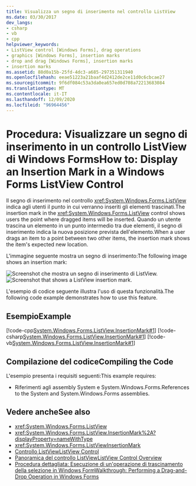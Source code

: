 ```yaml
---
title: Visualizza un segno di inserimento nel controllo ListView
ms.date: 03/30/2017
dev_langs:
- csharp
- vb
- cpp
helpviewer_keywords:
- ListView control [Windows Forms], drag operations
- graphics [Windows Forms], insertion marks
- drop and drag [Windows Forms], insertion marks
- insertion marks
ms.assetid: 88d0a15b-25fd-4dc3-a685-297351311940
ms.openlocfilehash: eeae51223a21baaf4d2412de2ce11d0c6cbcae27
ms.sourcegitcommit: 9f6df084c53a3da0ea657ed0d708a72213683084
ms.translationtype: MT
ms.contentlocale: it-IT
ms.lasthandoff: 12/09/2020
ms.locfileid: "96964456"
---
```

# <a name="how-to-display-an-insertion-mark-in-a-windows-forms-listview-control"></a><span data-ttu-id="45581-102">Procedura: Visualizzare un segno di inserimento in un controllo ListView di Windows Forms</span><span class="sxs-lookup"><span data-stu-id="45581-102">How to: Display an Insertion Mark in a Windows Forms ListView Control</span></span>
<span data-ttu-id="45581-103">Il segno di inserimento nel controllo <xref:System.Windows.Forms.ListView> indica agli utenti il punto in cui verranno inseriti gli elementi trascinati.</span><span class="sxs-lookup"><span data-stu-id="45581-103">The insertion mark in the <xref:System.Windows.Forms.ListView> control shows users the point where dragged items will be inserted.</span></span> <span data-ttu-id="45581-104">Quando un utente trascina un elemento in un punto intermedio tra due elementi, il segno di inserimento indica la nuova posizione prevista dell'elemento.</span><span class="sxs-lookup"><span data-stu-id="45581-104">When a user drags an item to a point between two other items, the insertion mark shows the item's expected new location.</span></span>  
  
 <span data-ttu-id="45581-105">L'immagine seguente mostra un segno di inserimento:</span><span class="sxs-lookup"><span data-stu-id="45581-105">The following image shows an insertion mark:</span></span>  
  
 <span data-ttu-id="45581-106">![Screenshot che mostra un segno di inserimento di ListView.](./media/how-to-display-an-insertion-mark-in-a-windows-forms-listview-control/listview-insertion-mark.gif "ListViewInsertion")</span><span class="sxs-lookup"><span data-stu-id="45581-106">![Screenshot that shows a ListView insertion mark.](./media/how-to-display-an-insertion-mark-in-a-windows-forms-listview-control/listview-insertion-mark.gif "ListViewInsertion")</span></span>  
  
 <span data-ttu-id="45581-107">L'esempio di codice seguente illustra l'uso di questa funzionalità.</span><span class="sxs-lookup"><span data-stu-id="45581-107">The following code example demonstrates how to use this feature.</span></span>  
  
## <a name="example"></a><span data-ttu-id="45581-108">Esempio</span><span class="sxs-lookup"><span data-stu-id="45581-108">Example</span></span>  
 [!code-cpp[System.Windows.Forms.ListView.InsertionMark#1](~/samples/snippets/cpp/VS_Snippets_Winforms/System.Windows.Forms.ListView.InsertionMark/CPP/listviewinsertionmarkexample.cpp#1)]
 [!code-csharp[System.Windows.Forms.ListView.InsertionMark#1](~/samples/snippets/csharp/VS_Snippets_Winforms/System.Windows.Forms.ListView.InsertionMark/CS/listviewinsertionmarkexample.cs#1)]
 [!code-vb[System.Windows.Forms.ListView.InsertionMark#1](~/samples/snippets/visualbasic/VS_Snippets_Winforms/System.Windows.Forms.ListView.InsertionMark/VB/listviewinsertionmarkexample.vb#1)]  
  
## <a name="compiling-the-code"></a><span data-ttu-id="45581-109">Compilazione del codice</span><span class="sxs-lookup"><span data-stu-id="45581-109">Compiling the Code</span></span>  
 <span data-ttu-id="45581-110">L'esempio presenta i requisiti seguenti:</span><span class="sxs-lookup"><span data-stu-id="45581-110">This example requires:</span></span>  
  
- <span data-ttu-id="45581-111">Riferimenti agli assembly System e System.Windows.Forms.</span><span class="sxs-lookup"><span data-stu-id="45581-111">References to the System and System.Windows.Forms assemblies.</span></span>  
  
## <a name="see-also"></a><span data-ttu-id="45581-112">Vedere anche</span><span class="sxs-lookup"><span data-stu-id="45581-112">See also</span></span>

- <xref:System.Windows.Forms.ListView>
- <xref:System.Windows.Forms.ListView.InsertionMark%2A?displayProperty=nameWithType>
- <xref:System.Windows.Forms.ListViewInsertionMark>
- [<span data-ttu-id="45581-113">Controllo ListView</span><span class="sxs-lookup"><span data-stu-id="45581-113">ListView Control</span></span>](listview-control-windows-forms.md)
- [<span data-ttu-id="45581-114">Panoramica del controllo ListView</span><span class="sxs-lookup"><span data-stu-id="45581-114">ListView Control Overview</span></span>](listview-control-overview-windows-forms.md)
- [<span data-ttu-id="45581-115">Procedura dettagliata: Esecuzione di un'operazione di trascinamento della selezione in Windows Form</span><span class="sxs-lookup"><span data-stu-id="45581-115">Walkthrough: Performing a Drag-and-Drop Operation in Windows Forms</span></span>](../advanced/walkthrough-performing-a-drag-and-drop-operation-in-windows-forms.md)
